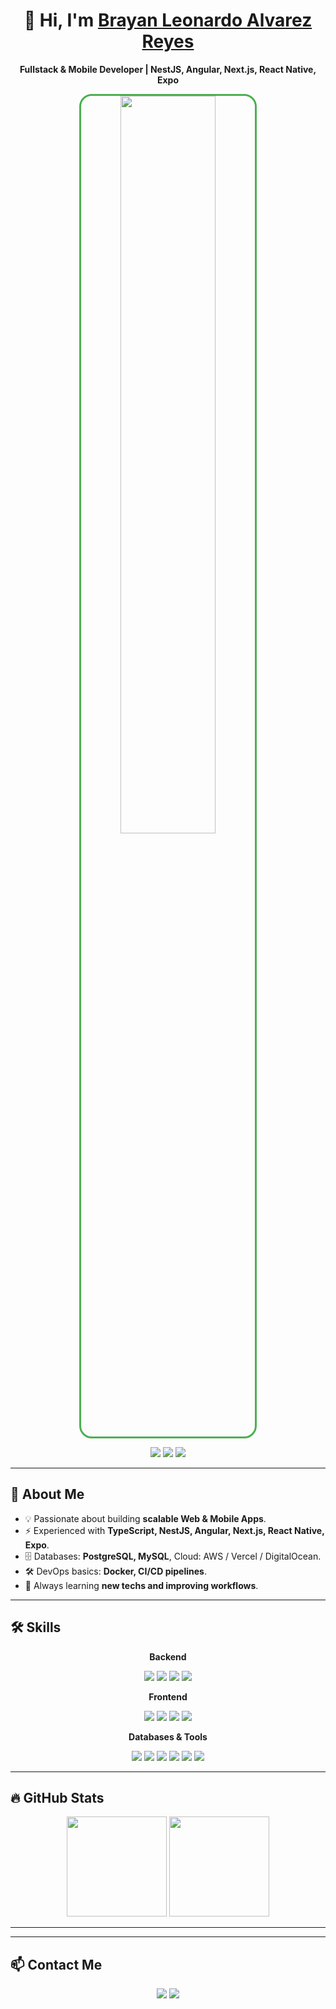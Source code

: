 <div align="center">

# 👋 Hi, I'm [Brayan Leonardo Alvarez Reyes](https://aristi.dev)
**Fullstack & Mobile Developer | NestJS, Angular, Next.js, React Native, Expo**

<img src="https://i.postimg.cc/bYx1pJQy/Whats-App-Image-2025-08-22-at-13-29-40.jpg" width="55%" style="border-radius:20px; border:3px solid #4CAF50;" />

<p>
  <a href="https://www.linkedin.com/in/tu-perfil/"><img src="https://img.shields.io/badge/LinkedIn-0077B5?style=for-the-badge&logo=linkedin&logoColor=white"/></a>
  <a href="https://x.com/tu-usuario"><img src="https://img.shields.io/badge/X-Twitter-1DA1F2?style=for-the-badge&logo=twitter&logoColor=white"/></a>
  <a href="mailto:tu-email@gmail.com"><img src="https://img.shields.io/badge/Email-D14836?style=for-the-badge&logo=gmail&logoColor=white"/></a>
</p>

</div>

---

## 💼 About Me
- 💡 Passionate about building **scalable Web & Mobile Apps**.  
- ⚡️ Experienced with **TypeScript, NestJS, Angular, Next.js, React Native, Expo**.  
- 🗄️ Databases: **PostgreSQL, MySQL**, Cloud: AWS / Vercel / DigitalOcean.  
- 🛠️ DevOps basics: **Docker, CI/CD pipelines**.  
- 🎯 Always learning **new techs and improving workflows**.  

---

## 🛠️ Skills

<div align="center">

**Backend**  
<p>
  <img src="https://img.shields.io/badge/NestJS-E0234E?style=for-the-badge&logo=nestjs&logoColor=white"/>
  <img src="https://img.shields.io/badge/Node.js-339933?style=for-the-badge&logo=node.js&logoColor=white"/>
  <img src="https://img.shields.io/badge/GraphQL-E10098?style=for-the-badge&logo=graphql&logoColor=white"/>
  <img src="https://img.shields.io/badge/RESTful APIs-0078D4?style=for-the-badge"/>
</p>

**Frontend**  
<p>
  <img src="https://img.shields.io/badge/Angular-DD0031?style=for-the-badge&logo=angular&logoColor=white"/>
  <img src="https://img.shields.io/badge/Next.js-000000?style=for-the-badge&logo=next.js&logoColor=white"/>
  <img src="https://img.shields.io/badge/React Native-61DAFB?style=for-the-badge&logo=react&logoColor=black"/>
  <img src="https://img.shields.io/badge/TypeScript-3178C6?style=for-the-badge&logo=typescript&logoColor=white"/>
</p>

**Databases & Tools**  
<p>
  <img src="https://img.shields.io/badge/PostgreSQL-316192?style=for-the-badge&logo=postgresql&logoColor=white"/>
  <img src="https://img.shields.io/badge/MySQL-4479A1?style=for-the-badge&logo=mysql&logoColor=white"/>
  <img src="https://img.shields.io/badge/Git-F05032?style=for-the-badge&logo=git&logoColor=white"/>
  <img src="https://img.shields.io/badge/Figma-F24E1E?style=for-the-badge&logo=figma&logoColor=white"/>
  <img src="https://img.shields.io/badge/TailwindCSS-38B2AC?style=for-the-badge&logo=tailwind-css&logoColor=white"/>
  <img src="https://img.shields.io/badge/Docker-2496ED?style=for-the-badge&logo=docker&logoColor=white"/>
</p>

</div>

---

## 🔥 GitHub Stats

<p align="center">
  <img height="160em" src="https://github-readme-stats-eight-theta.vercel.app/api?username=Leonardoq1&show_icons=true&theme=dark&include_all_commits=true"/>
  <img height="160em" src="https://github-readme-stats-eight-theta.vercel.app/api/top-langs/?username=Leonardoq1&layout=compact&langs_count=8&theme=dark"/>
</p>

---

---

## 📫 Contact Me

<p align="center">
  <a href="mailto:tu-email@gmail.com"><img src="https://img.shields.io/badge/Email-D14836?style=for-the-badge&logo=gmail&logoColor=white"/></a>
  <a href="https://www.linkedin.com/in/tu-perfil/"><img src="https://img.shields.io/badge/LinkedIn-0077B5?style=for-the-badge&logo=linkedin&logoColor=white"/></a>
</p>

